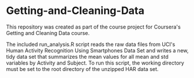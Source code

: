 Getting-and-Cleaning-Data
=========================

This repository was created as part of the course project for Coursera's Getting and Cleaning Data course.

The included run_analysis.R script reads the raw data files from UCI's Human Activity Recognition Using Smartphones Data Set and writes a new, tidy data set that summarizes the mean values for all mean and std variables by Activity and Subject. To run this script, the working directory must be set to the root directory of the unzipped HAR data set. 


